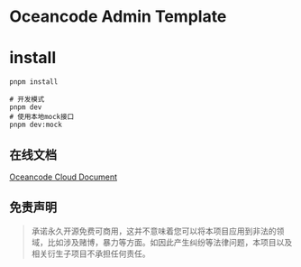 # Oceancode Admin Template

# install
```shell
pnpm install

# 开发模式
pnpm dev
# 使用本地mock接口
pnpm dev:mock
```

## 在线文档
[Oceancode Cloud Document](https://docs.oceancode-cloud.com/)

## 免责声明
> 承诺永久开源免费可商用，这并不意味着您可以将本项目应用到非法的领域，比如涉及赌博，暴力等方面。如因此产生纠纷等法律问题，本项目以及相关衍生子项目不承担任何责任。